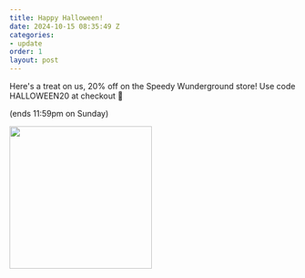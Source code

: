 ```yaml
---
title: Happy Halloween!
date: 2024-10-15 08:35:49 Z
categories:
- update
order: 1
layout: post
---
```


Here's a treat on us, 20% off on the Speedy Wunderground store! Use code HALLOWEEN20 at checkout 🎃

(ends 11:59pm on Sunday)
 
<img src="/uploads/hallo.png" style="width: 250px; height:250px;" />

